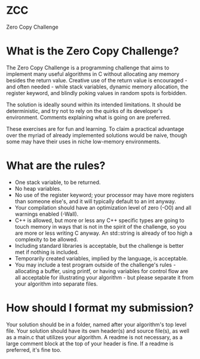 # ZCC
Zero Copy Challenge

# What is the Zero Copy Challenge?
The Zero Copy Challenge is a programming challenge that aims to implement many useful algorithms in C without allocating any memory besides the return value. Creative use of the return value is encouraged - and often needed - while stack variables, dynamic memory allocation, the register keyword, and blindly poking values in random spots is forbidden. 

The solution is ideally sound within its intended limitations. It should be deterministic, and try not to rely on the quirks of its developer's environment. Comments explaining what is going on are preferred. 

These exercises are for fun and learning. To claim a practical advantage over the myriad of already implemented solutions would be naive, though some may have their uses in niche low-memory environments. 

# What are the rules?
- One stack variable, to be returned.
- No heap variables.
- No use of the register keyword; your processor may have more registers than someone else's, and it will typically default to an int anyway.
- Your compilation should have an optimization level of zero (-O0) and all warnings enabled (-Wall).
- C++ is allowed, but more or less any C++ specific types are going to touch memory in ways that is not in the spirit of the challenge, so you are more or less writing C anyway. An std::string is already of too high a complexity to be allowed.
- Including standard libraries is acceptable, but the challenge is better met if nothing is included.
- Temporarily created variables, implied by the language, is acceptable. 
- You may include a test program outside of the challenge's rules - allocating a buffer, using printf, or having variables for control flow are all acceptable for illustrating your algorithm - but please separate it from your algorithm into separate files.

# How should I format my submission?
Your solution should be in a folder, named after your algorithm's top level file. Your solution should have its own header(s) and source file(s), as well as a main.c that utilizes your algorithm. A readme is not necessary, as a large comment block at the top of your header is fine. If a readme is preferred, it's fine too. 
